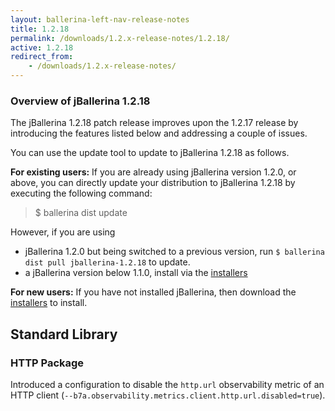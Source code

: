 ```yaml
---
layout: ballerina-left-nav-release-notes
title: 1.2.18
permalink: /downloads/1.2.x-release-notes/1.2.18/
active: 1.2.18
redirect_from:
    - /downloads/1.2.x-release-notes/
---
```


### Overview of jBallerina 1.2.18
The jBallerina 1.2.18 patch release improves upon the 1.2.17 release by introducing the features listed below and addressing a couple of issues.

You can use the update tool to update to jBallerina 1.2.18 as follows.

**For existing users:**
If you are already using jBallerina version 1.2.0, or above, you can directly update your distribution to jBallerina 1.2.18 by executing the following command:

> $ ballerina dist update

However, if you are using

- jBallerina 1.2.0 but being switched to a previous version, run `$ ballerina dist pull jballerina-1.2.18` to update.
- a jBallerina version below 1.1.0, install via the [installers](https://ballerina.io/downloads/)

**For new users:**
If you have not installed jBallerina, then download the [installers](https://ballerina.io/downloads/) to install.

## Standard Library

### HTTP Package
Introduced a configuration to disable the `http.url` observability metric of an HTTP client (`--b7a.observability.metrics.client.http.url.disabled=true`).

<style> #tree-expand-all , #tree-collapse-all, .cTocElements {display:none;} .cGitButtonContainer {padding-left: 40px;} </style>

